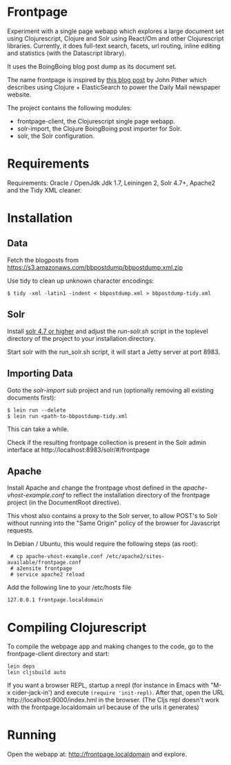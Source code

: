 # Frontpage

Experiment with a single page webapp which explores a large document set using Clojurescript, Clojure and Solr using
React/Om and other Clojurescript libraries. Currently, it does full-text
search, facets, url routing, inline editing and statistics (with the
Datascript library).

It uses the BoingBoing blog post dump as its document set.

The name frontpage is inspired by [this blog post](http://www.pitheringabout.com/?p=1018) by John Pither which describes
using Clojure + ElasticSearch to power the Daily Mail newspaper website.

The project contains the following modules:
* frontpage-client, the Clojurescript single page webapp.
* solr-import, the Clojure BoingBoing post importer for Solr.
* solr, the Solr configuration.


# Requirements

Requirements: Oracle / OpenJdk Jdk 1.7, Leiningen 2, Solr 4.7+, Apache2 and
the Tidy XML cleaner.

# Installation

## Data

Fetch the blogposts from https://s3.amazonaws.com/bbpostdump/bbpostdump.xml.zip

Use tidy to clean up unknown character encodings:
```
$ tidy -xml -latin1 -indent < bbpostdump.xml > bbpostdump-tidy.xml
```

## Solr
Install [solr 4.7 or higher](http://lucene.apache.org/solr) and adjust the
_run-solr.sh_ script in the toplevel directory of the project to your installation directory.

Start solr with the run_solr.sh script, it will start a Jetty server at port 8983.

## Importing Data
Goto the _solr-import_ sub project and run (optionally removing all
existing documents first):
```
$ lein run --delete
$ lein run <path-to-bbpostdump-tidy.xml
```

This can take a while.

Check if the resulting frontpage collection is present in the Solr admin interface at
http://localhost:8983/solr/#/frontpage

## Apache
Install Apache and change the frontpage vhost defined in the
_apache-vhost-example.conf_ to reflect the installation directory of the
frontpage project (in the DocumentRoot directive).

This vhost also contains a proxy to the Solr server,
to allow POST's to Solr without running into the "Same Origin" policy of
the browser for Javascript requests.

In Debian / Ubuntu, this would require the following steps (as root):
```
 # cp apache-vhost-example.conf /etc/apache2/sites-available/frontpage.conf
 # a2ensite frontpage
 # service apache2 reload
```

Add the following line to your /etc/hosts file
```
127.0.0.1 frontpage.localdomain
```

# Compiling Clojurescript
To compile the webpage app and making changes to the code, go to the frontpage-client directory and start:
```
lein deps
lein cljsbuild auto
```
If you want a browser REPL, startup a nrepl (for instance in Emacs with "M-x
cider-jack-in') and execute
`(require 'init-repl)`. After that, open the  URL
http://localhost:9000/index.hml in the browser. (The Cljs repl doesn't work with the
frontpage.localdomain url because of the urls it generates)


# Running

Open the webapp at: http://frontpage.localdomain and explore.


